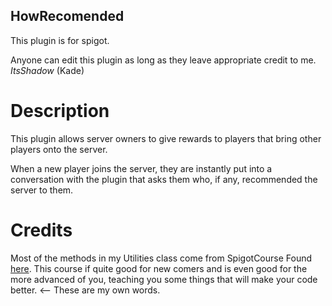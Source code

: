 ## HowRecomended

This plugin is for spigot.

Anyone can edit this plugin as long as they leave appropriate credit to me. _ItsShadow_ (Kade)


# Description

This plugin allows server owners to give rewards to players that bring other players onto the server.

When a new player joins the server, they are instantly put into a conversation with the plugin that asks them who, if any,
recommended the server to them.

# Credits

Most of the methods in my Utilities class come from SpigotCourse Found [here](https://spigotcourse.org).
This course if quite good for new comers and is even good for the more advanced of you, teaching you some things
that will make your code better. <-- These are my own words. 
